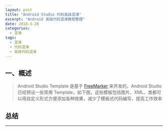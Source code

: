 ```yaml
---
layout: post
title: "Android Studio 代码高级混淆"
excerpt: "Android 高级代码混淆教程整理"
date: 2018-3-20
categories:
  - 混淆
tags:
  - 混淆
  - 代码混淆
  - 高级代码混淆
---
```


## 一、概述
> Android Studio Template 是基于 [FreeMarker](https://baike.baidu.com/item/freemarker/9489366?fr=aladdin) 来开发的，Android Studio 已经预设一些常用 Template，如下图，这些模板包括图片、XML、类都可以用自定义形式方便添加各种效果，减少了模板式代码编写，提高工作效率



## 总结


-------------------